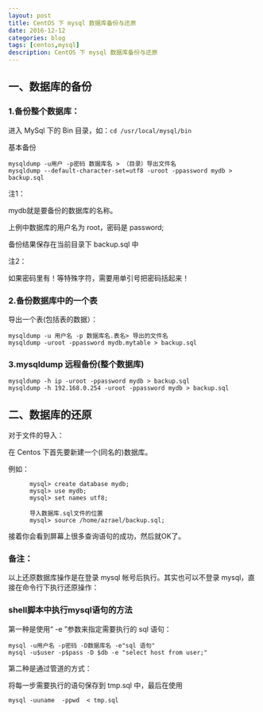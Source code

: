 ```yaml
---
layout: post
title: CentOS 下 mysql 数据库备份与还原
date: 2016-12-12
categories: blog
tags: [centos,mysql]
description: CentOS 下 mysql 数据库备份与还原
---
```


## 一、数据库的备份

### 1.备份整个数据库：

进入 MySql 下的 Bin 目录，如：`cd /usr/local/mysql/bin`
 
基本备份

    mysqldump -u用户 -p密码 数据库名 > （目录）导出文件名
    mysqldump --default-character-set=utf8 -uroot -ppassword mydb > backup.sql

注1：

mydb就是要备份的数据库的名称。

上例中数据库的用户名为 root，密码是 password;

备份结果保存在当前目录下 backup.sql 中

注2：

如果密码里有！等特殊字符，需要用单引号把密码括起来！

### 2.备份数据库中的一个表

导出一个表(包括表的数据）：

    mysqldump -u 用户名 -p 数据库名.表名> 导出的文件名
    mysqldump -uroot -ppassword mydb.mytable > backup.sql
 
### 3.mysqldump 远程备份(整个数据库)

    mysqldump -h ip -uroot -ppassword mydb > backup.sql
    mysqldump -h 192.168.0.254 -uroot -ppassword mydb > backup.sql

## 二、数据库的还原

对于文件的导入：

在 Centos 下首先要新建一个(同名的)数据库。

例如：

          mysql> create database mydb;
          mysql> use mydb;
          mysql> set names utf8;
 
          导入数据库.sql文件的位置
          mysql> source /home/azrael/backup.sql;
 
接着你会看到屏幕上很多查询语句的成功，然后就OK了。

### 备注：

以上还原数据库操作是在登录 mysql 帐号后执行。其实也可以不登录 mysql，直接在命令行下执行还原操作：

### shell脚本中执行mysql语句的方法

第一种是使用“ -e ”参数来指定需要执行的 sql 语句：

    mysql -u用户名 -p密码 -D数据库名 -e"sql 语句"
    mysql -u$user -p$pass -D $db -e "select host from user;"

第二种是通过管道的方式：

将每一步需要执行的语句保存到 tmp.sql 中，最后在使用

`mysql -uuname  -ppwd  < tmp.sql`
